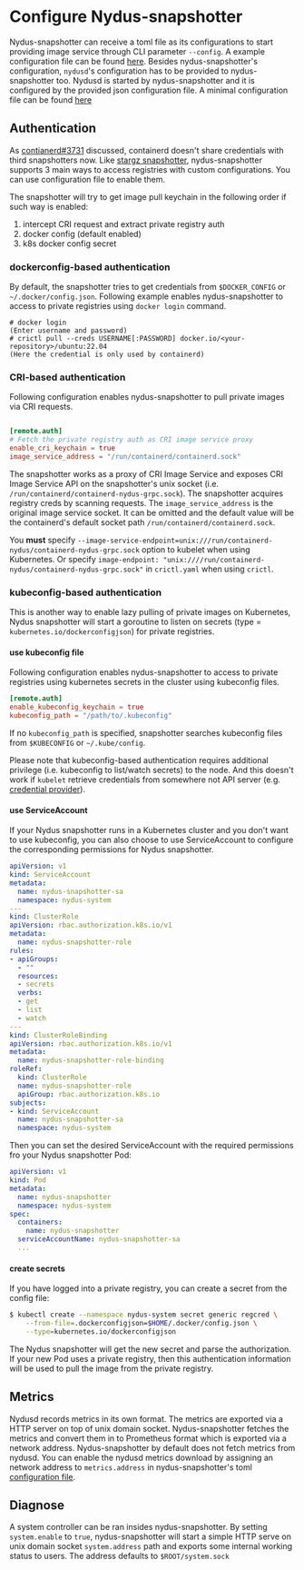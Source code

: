 # Configure Nydus-snapshotter

Nydus-snapshotter can receive a toml file as its configurations to start providing image service through CLI parameter `--config`. A example configuration file can be found [here](./misc/snapshotter/config.toml). Besides nydus-snapshotter's configuration, `nydusd`'s configuration has to be provided to nydus-snapshotter too. Nydusd is started by nydus-snapshotter and it is configured by the provided json configuration file. A minimal configuration file can be found [here](./misc/snapshotter/nydusd-config.fusedev.json)

## Authentication

As [contianerd#3731](https://github.com/containerd/containerd/issues/3731) discussed, containerd doesn't share credentials with third snapshotters now. Like [stargz snapshotter](https://github.com/containerd/stargz-snapshotter/blob/main/docs/overview.md#authentication), nydus-snapshotter supports 3 main ways to access registries with custom configurations. You can use configuration file to enable them.

The snapshotter will try to get image pull keychain in the following order if such way is enabled:

1. intercept CRI request and extract private registry auth
2. docker config (default enabled)
3. k8s docker config secret

### dockerconfig-based authentication

By default, the snapshotter tries to get credentials from `$DOCKER_CONFIG` or `~/.docker/config.json`.
Following example enables nydus-snapshotter to access to private registries using `docker login` command.

```console
# docker login
(Enter username and password)
# crictl pull --creds USERNAME[:PASSWORD] docker.io/<your-repository>/ubuntu:22.04
(Here the credential is only used by containerd)
```

### CRI-based authentication

Following configuration enables nydus-snapshotter to pull private images via CRI requests.

```toml

[remote.auth]
# Fetch the private registry auth as CRI image service proxy
enable_cri_keychain = true
image_service_address = "/run/containerd/containerd.sock"
```

The snapshotter works as a proxy of CRI Image Service and exposes CRI Image Service API on the snapshotter's unix socket (i.e. `/run/containerd/containerd-nydus-grpc.sock`). The snapshotter acquires registry creds by scanning requests.
The `image_service_address` is the original image service socket. It can be omitted and the default value will be the containerd's default socket path `/run/containerd/containerd.sock`.

You **must** specify `--image-service-endpoint=unix:///run/containerd-nydus/containerd-nydus-grpc.sock` option to kubelet when using Kubernetes. Or specify `image-endpoint: "unix:////run/containerd-nydus/containerd-nydus-grpc.sock"` in `crictl.yaml` when using `crictl`.

### kubeconfig-based authentication

This is another way to enable lazy pulling of private images on Kubernetes, Nydus snapshotter will start a goroutine to listen on secrets (type = `kubernetes.io/dockerconfigjson`) for private registries.

#### use kubeconfig file

Following configuration enables nydus-snapshotter to access to private registries using kubernetes secrets in the cluster using kubeconfig files.

```toml
[remote.auth]
enable_kubeconfig_keychain = true
kubeconfig_path = "/path/to/.kubeconfig"
```

If no `kubeconfig_path` is specified, snapshotter searches kubeconfig files from `$KUBECONFIG` or `~/.kube/config`.

Please note that kubeconfig-based authentication requires additional privilege (i.e. kubeconfig to list/watch secrets) to the node.
And this doesn't work if `kubelet` retrieve credentials from somewhere not API server (e.g. [credential provider](https://kubernetes.io/docs/tasks/kubelet-credential-provider/kubelet-credential-provider/)).

#### use ServiceAccount

If your Nydus snapshotter runs in a Kubernetes cluster and you don't want to use kubeconfig, you can also choose to use ServiceAccount to configure the corresponding permissions for Nydus snapshotter.

```yaml
apiVersion: v1
kind: ServiceAccount
metadata:
  name: nydus-snapshotter-sa
  namespace: nydus-system
---
kind: ClusterRole
apiVersion: rbac.authorization.k8s.io/v1
metadata:
  name: nydus-snapshotter-role
rules:
- apiGroups:
  - ""
  resources:
  - secrets
  verbs:
  - get
  - list
  - watch
---
kind: ClusterRoleBinding
apiVersion: rbac.authorization.k8s.io/v1
metadata:
  name: nydus-snapshotter-role-binding
roleRef:
  kind: ClusterRole
  name: nydus-snapshotter-role
  apiGroup: rbac.authorization.k8s.io
subjects:
- kind: ServiceAccount
  name: nydus-snapshotter-sa
  namespace: nydus-system
```

Then you can set the desired ServiceAccount with the required permissions fro your Nydus snapshotter Pod:

```yaml
apiVersion: v1
kind: Pod
metadata:
  name: nydus-snapshotter
  namespace: nydus-system
spec:
  containers:
    name: nydus-snapshotter
  serviceAccountName: nydus-snapshotter-sa
  ...
```

#### create secrets

If you have logged into a private registry, you can create a secret from the config file:

```bash
$ kubectl create --namespace nydus-system secret generic regcred \
    --from-file=.dockerconfigjson=$HOME/.docker/config.json \
    --type=kubernetes.io/dockerconfigjson
```

The Nydus snapshotter will get the new secret and parse the authorization. If your new Pod uses a private registry, then this authentication information will be used to pull the image from the private registry.

## Metrics

Nydusd records metrics in its own format. The metrics are exported via a HTTP server on top of unix domain socket. Nydus-snapshotter fetches the metrics and convert them in to Prometheus format which is exported via a network address. Nydus-snapshotter by default does not fetch metrics from nydusd. You can enable the nydusd metrics download by assigning an network address to `metrics.address` in nydus-snapshotter's toml [configuration file](../../misc/snapshotter/config.toml).

## Diagnose

A system controller can be ran insides nydus-snapshotter.
By setting `system.enable` to `true`,  nydus-snapshotter will start a simple HTTP serve on unix domain socket `system.address` path and exports some internal working status to users. The address defaults to `$ROOT/system.sock`
